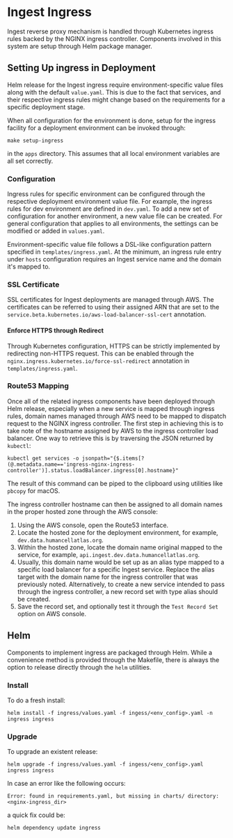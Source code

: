 # Ingest Ingress

Ingest reverse proxy mechanism is handled through Kubernetes ingress rules backed by the NGINX ingress controller. Components involved in this system are setup through Helm package manager.

## Setting Up ingress in Deployment

Helm release for the Ingest ingress require environment-specific value files along with the default `value.yaml`. This is due to the fact that services, and their respective ingress rules might change based on the requirements for a specific deployment stage.

When all configuration for the environment is done, setup for the ingress facility for a deployment environment can be invoked through:

    make setup-ingress

in the `apps` directory. This assumes that all local environment variables are all set correctly.

### Configuration

Ingress rules for specific environment can be configured through the respective deployment environment value file. For example, the ingress rules for dev environment are defined in `dev.yaml`. To add a new set of configuration for another environment, a new value file can be created. For general configuration that applies to all environments, the settings can be modified or added in `values.yaml`.

Environment-specific value file follows a DSL-like configuration pattern specified in `templates/ingress.yaml`. At the minimum, an ingress rule entry under `hosts` configuration requires an Ingest service name and the domain it's mapped to.

### SSL Certificate

SSL certificates for Ingest deployments are managed through AWS. The certificates can be referred to using their assigned ARN that are set to the `service.beta.kubernetes.io/aws-load-balancer-ssl-cert` annotation.

#### Enforce HTTPS through Redirect

Through Kubernetes configuration, HTTPS can be strictly implemented by redirecting non-HTTPS request. This can be enabled through the `nginx.ingress.kubernetes.io/force-ssl-redirect` annotation in `templates/ingress.yaml`.

### Route53 Mapping

Once all of the related ingress components have been deployed through Helm release, especially when a new service is mapped through ingress rules, domain names managed through AWS need to be mapped to dispatch request to the NGINX ingress controller. The first step in achieving this is to take note of the hostname assigned by AWS to the ingress controller load balancer. One way to retrieve this is by traversing the JSON returned by `kubectl`:

    kubectl get services -o jsonpath="{$.items[?(@.metadata.name=='ingress-nginx-ingress-controller')].status.loadBalancer.ingress[0].hostname}"

The result of this command can be piped to the clipboard using utilities like `pbcopy` for macOS.

The ingress controller hostname can then be assigned to all domain names in the proper hosted zone through the AWS console:

1. Using the AWS console, open the Route53 interface.
1. Locate the hosted zone for the deployment environment, for example, `dev.data.humancellatlas.org`.
1. Within the hosted zone, locate the domain name original mapped to the service, for example, `api.ingest.dev.data.humancellatlas.org`.
1. Usually, this domain name would be set up as an alias type mapped to a specific load balancer for a specific Ingest service. Replace the alias target with the domain name for the ingress controller that was previously noted. Alternatively, to create a new service intended to pass through the ingress controller, a new record set with type alias should be created.
1. Save the record set, and optionally test it through the `Test Record Set` option on AWS console.

## Helm

Components to implement ingress are packaged through Helm. While a convenience method is provided through the Makefile, there is always the option to release directly through the `helm` utilities.

### Install

To do a fresh install:

    helm install -f ingress/values.yaml -f ingess/<env_config>.yaml -n ingress ingress

### Upgrade

To upgrade an existent release:

	helm upgrade -f ingress/values.yaml -f ingess/<env_config>.yaml ingress ingress

In case an error like the following occurs:

    Error: found in requirements.yaml, but missing in charts/ directory: <nginx-ingress_dir>

a quick fix could be:

    helm dependency update ingress
